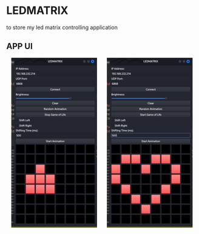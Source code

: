 # LEDMATRIX

to store my led matrix controlling application

## APP UI

<div style="display: flex; justify-content: space-around;">
  <img src="/pics/Pasted image.png" alt="Image 1" style="width: 45%; height: auto;">
  <img src="/pics/Pasted image (2).png" alt="Image 2" style="width: 45%; height: auto;">
</div>
